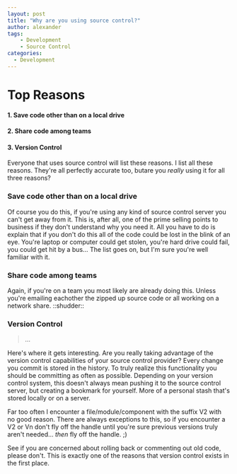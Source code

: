 ```yaml
---
layout: post
title: "Why are you using source control?"
author: alexander
tags:
    - Development
    - Source Control
categories:
  - Development
---
```


Top Reasons
=

#### 1. Save code other than on a local drive

#### 2. Share code among teams

#### 3. Version Control

Everyone that uses source control will list these reasons. I list all these reasons. They're all perfectly accurate too, butare you *really* using it for all three reasons?

### Save code other than on a local drive

Of course you do this, if you're using any kind of source control server you can't get away from it. This is, after all, one of the prime selling points to business if they don't understand why you need it. All you have to do is explain that if you don't do this all of the code could be lost in the blink of an eye. You're laptop or computer could get stolen, you're hard drive could fail, you could get hit by a bus... The list goes on, but I'm sure you're well familiar with it.

### Share code among teams

Again, if you're on a team you most likely are already doing this. Unless you're emailing eachother the zipped up source code or all working on a network share. ::shudder::

### Version Control

> ...

Here's where it gets interesting. Are you really taking advantage of the version control capabilities of your source control provider? Every change you commit is stored in the history. To truly realize this functionality you should be committing as often as possible. Depending on your version control system, this doesn't always mean pushing it to the source control server, but creating a bookmark for yourself. More of a personal stash that's stored locally or on a server.

Far too often I encounter a file/module/component with the suffix V2 with no good reason. There are always exceptions to this, so if you encounter a V2 or Vn don't fly off the handle until you're sure previous versions truly aren't needed... *then* fly off the handle. ;)

See if you are concerned about rolling back or commenting out old code, please don't. This is exactly one of the reasons that version control exists in the first place.